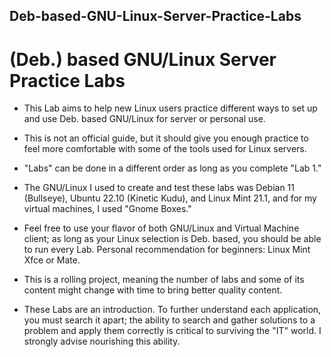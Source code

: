 ## Deb-based-GNU-Linux-Server-Practice-Labs
# (Deb.) based GNU/Linux Server Practice Labs

- This Lab aims to help new Linux users practice different ways to set up and use Deb. based GNU/Linux for server or personal use.

- This is not an official guide, but it should give you enough practice to feel more comfortable with some of the tools used for Linux servers.

- "Labs" can be done in a different order as long as you complete "Lab 1."

- The GNU/Linux I used to create and test these labs was Debian 11 (Bullseye), Ubuntu 22.10 (Kinetic Kudu), and Linux Mint 21.1, and for my virtual machines, I used "Gnome Boxes."

- Feel free to use your flavor of both GNU/Linux and Virtual Machine client; as long as your Linux selection is Deb. based, you should be able to run every Lab. Personal recommendation for beginners: Linux Mint Xfce or Mate.

- This is a rolling project, meaning the number of labs and some of its content might change with time to bring better quality content.

- These Labs are an introduction. To further understand each application, you must search it apart; the ability to search and gather solutions to a problem and apply them correctly is critical to surviving the "IT" world. I strongly advise nourishing this ability.
